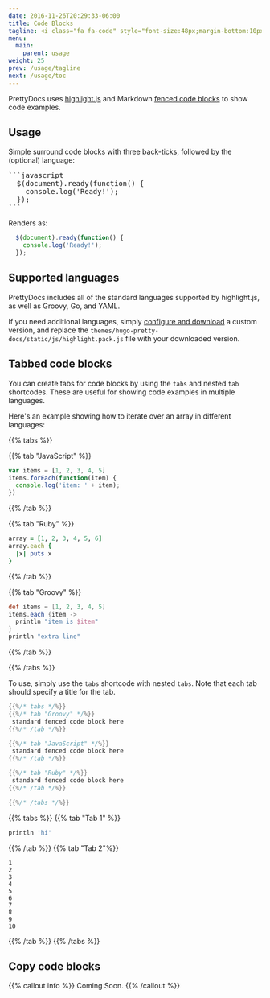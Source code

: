 ```yaml
---
date: 2016-11-26T20:29:33-06:00
title: Code Blocks
tagline: <i class="fa fa-code" style="font-size:48px;margin-bottom:10px;"></i><br/>Show, don't tell. PrettyDocs features beautiful code formatting and syntax highlighting.<br/>It also supports tabbed code blocks for showing tasks in different langauges.
menu:
  main:
    parent: usage
weight: 25
prev: /usage/tagline
next: /usage/toc
---
```


PrettyDocs uses [highlight.js](https://highlightjs.org/) and Markdown [fenced code blocks](https://help.github.com/articles/creating-and-highlighting-code-blocks/) to show code examples.

## Usage

Simple surround code blocks with three back-ticks, followed by the (optional) language:

<pre>
```javascript
  $(document).ready(function() {
    console.log('Ready!');
  });
```
</pre>

Renders as:

```javascript
  $(document).ready(function() {
    console.log('Ready!');
  });
```

## Supported languages

PrettyDocs includes all of the standard languages supported by highlight.js, as well as Groovy, Go, and YAML.

If you need additional languages, simply [configure and download](https://highlightjs.org/download/) a custom version, and replace the `themes/hugo-pretty-docs/static/js/highlight.pack.js` file with your downloaded version.

## Tabbed code blocks

You can create tabs for code blocks by using the ``tabs`` and nested `tab` shortcodes.
These are useful for showing code examples in multiple languages.

Here's an example showing how to iterate over an array in different languages:

{{% tabs %}}

{{% tab "JavaScript" %}}
```javascript
var items = [1, 2, 3, 4, 5]
items.forEach(function(item) {
  console.log('item: ' + item);
})
```
{{% /tab %}}

{{% tab "Ruby" %}}
```ruby
array = [1, 2, 3, 4, 5, 6]
array.each {
  |x| puts x
}
```  
{{% /tab %}}

{{% tab "Groovy" %}}
```groovy
def items = [1, 2, 3, 4, 5]
items.each {item ->
  println "item is $item"
}
println "extra line"
```
{{% /tab %}}

{{% /tabs %}}

To use, simply use the `tabs` shortcode with nested `tabs`.
Note that each tab should specify a title for the tab.

```go
{{%/* tabs */%}}
{{%/* tab "Groovy" */%}}
 standard fenced code block here
{{%/* /tab */%}}

{{%/* tab "JavaScript" */%}}
 standard fenced code block here
{{%/* /tab */%}}

{{%/* tab "Ruby" */%}}
 standard fenced code block here
{{%/* /tab */%}}

{{%/* /tabs */%}}
```

{{% tabs %}}
{{% tab "Tab 1" %}}
```groovy
println 'hi'
```
{{% /tab %}}
{{% tab "Tab 2"%}}
```
1
2
3
4
5
6
7
8
9
10
```
{{% /tab %}}
{{% /tabs %}}
## Copy code blocks

{{% callout info %}}
Coming Soon.
{{% /callout %}}
